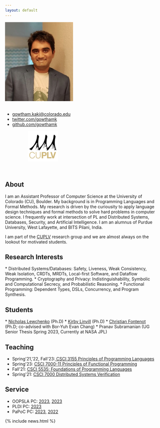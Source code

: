 ```yaml
---
layout: default
---
```



<div id="profile-pic" class="alignleft" style="max-width: 250px;
margin-right: 30px; margin-bottom:60px">

<div><img class="" src="/images/profile-image-2.jpg" alt="gowtham kaki" style="max-width: 225px"/></div>
<br/>
<ul>
<li><a href="https://www.colorado.edu/cs/gowtham-kaki">gowtham.kaki@colorado.edu</a></li>
<li><a href="https://twitter.com/GowthamK">twitter.com/gowthamk</a></li>
<li><a href="https://github.com/gowthamk/">github.com/gowthamk</a></li>
</ul>
<div style="text-align:center"><a href="https://plv.colorado.edu/"><img class="" src="/images/cuplv-logo.png" alt="CUPLV" style="max-width: 100px"/></a></div>

</div>

<h2>About</h2>
I am an Assistant Professor of Computer Science at the University of
Colorado (CU), Boulder. My background is in Programming Languages and
Formal Methods. My research is driven by the curiousity to apply
language design techniques and formal methods to solve hard problems
in computer science. I frequently work at intersection of PL and
Distributed Systems, Databases, Security, and Artificial Intelligence.
I am an alumnus of Purdue University, West Lafayette, and BITS Pilani, India.

I am part of the <a href="https://plv.colorado.edu">CUPLV</a> research group and we are almost always on the lookout for motivated students. 

<h2>Research Interests</h2>
* Distributed Systems/Databases: Safety, Liveness, Weak
  Consistency, Weak Isolation, CRDTs, MRDTs, Local-first Software, and Dataflow Programming.
* Cryptography and Privacy: Indistinguishability, Symbolic and
  Computational Secrecy, and Probabilistic Reasoning.
* Functional Programming: Dependent Types, DSLs, Concurrency, and
  Program Synthesis.

<h2>Students</h2>
* <a href="https://www.octalsrc.org/research">Nicholas Lewchenko</a> (Ph.D)
* <a
  href="https://scholar.google.com/citations?user=zodGXUUAAAAJ&hl=en">Kirby Linvill</a> (Ph.D)
* <a href="https://chfont.github.io/">Christian Fontenot</a> (Ph.D;
  co-advised with Bor-Yuh Evan Chang)
* Pranav Subramanian (UG Senior Thesis Spring 2023, Currently at NASA
  JPL)

<!--In my current research, I am exploring how
provably-correct and scalable distributed applications can be built
with least amount of programming effort. The research has practical
implications to the up and coming area of decentralized trustless
computing.

Prior to joining CU, I was a Post-Doc and a Ph.D student at Purdue
University, where I was advised by [Prof. Suresh
Jagannathan](https://www.cs.purdue.edu/homes/suresh).  As a grad
student, I was a Google PhD Fellow in the area of Programming
Technology and Software Engineering. I earned my Masters in CS from
Purdue, and Bachelors in CS from [BITS
Pilani](https://www.bits-pilani.ac.in), India. -->

<!-- 
<span class="highlight">I am actively recruiting Ph.D students</span>.
If you considering a PhD in Programming Languages and Verification,
you should definitely apply to CU! We have a great
[PLV](https://plv.colorado.edu) group with [diverse research
interests](https://www.youtube.com/watch?v=qAUpUujljWY), and a
[beautiful
campus](https://www.colorado.edu/virtualvisit/boulder-campus) in the
midst of [the best
city](https://realestate.usnews.com/places/colorado/boulder?utm_source=usn_tw)
to live in the US! -->

<div>
  <div class="alignleft" >
  <h2>Teaching</h2>
  <ul>
	<li>Spring'21,'22, Fall'23:<a href="https://github.com/sriram0339/csci3155_notebooks"> CSCI 3155 Principles of Programming Languages </a></li>
	<li>Spring'23: <a href="https://gowthamk.github.io/csci7000_pfp_s23/">CSCI 7000-11 Principles of Functional
  Programming</a></li>
    <li>Fall'21: <a href="https://csci5535.github.io/">CSCI 5535: Foundations of Programming Languages</a></li>
    <li>Spring'21: <a href="https://gowthamk.github.io/csci7000_s21/">CSCI 7000 Distributed Systems Verification</a></li>
  </ul>
  </div>
  <div>
  <h2> Service</h2>
  <ul>
    <li>OOPSLA PC: <a href="https://2022.splashcon.org/committee/splash-2022-psla-review-committee">2023</a>, 
				   <a href="https://2023.splashcon.org/committee/splash-2023-oopsla-review-committee">2023</a>
	</li>
    <li>PLDI PC: <a href="https://pldi23.sigplan.org/committee/pldi-2023-pldi-review-committee">2023</a>
	</li>
    <li>PaPoC PC: <a href="https://papoc-workshop.github.io/2023/committees.html">2023</a>, 
				  <a href="https://papoc-workshop.github.io/2022/committees.html">2022</a>
	</li>
  </ul>
  </div>
</div>

<div style="clear:left;">
{% include news.html %}
</div>
